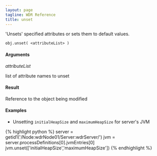 ```yaml
---
layout: page
tagline: WDR Reference
title: unset
---
```


'Unsets' specified attributes or sets them to default values.

    obj.unset( <attributeList> )

#### Arguments

_attributeList_

list of attribute names to unset

#### Result

Reference to the object being modified

#### Examples

* Unsetting `initialHeapSize` and `maximumHeapSize` for server's JVM

{% highlight python %}
server = getid1('/Node:wdrNode01/Server:wdrServer/')
jvm = server.processDefinitions[0].jvmEntries[0]
jvm.unset(['initialHeapSize','maximumHeapSize'])
{% endhighlight %}
